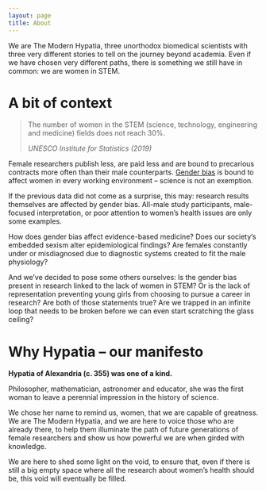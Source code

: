 ```yaml
---
layout: page
title: About
---
```


We are The Modern Hypatia, three unorthodox biomedical scientists with three very different stories to tell on the journey beyond academia.
Even if we have chosen very different paths, there is something we still have in common: we are women in STEM. 

# A bit of context

> The number of women in the STEM (science, technology, engineering and medicine) fields does not reach 30%.
> 
> *UNESCO Institute for Statistics (2019)*

Female researchers publish less, are paid less and are bound to precarious contracts more often than their male counterparts. [Gender bias](https://dictionary.apa.org/gender-bias) is bound to affect women in every working environment – science is not an exemption. 

If the previous data did not come as a surprise, this may: research results themselves are affected by gender bias. All-male study participants, male-focused interpretation, or poor attention to women’s health issues are only some examples.

How does gender bias affect evidence-based medicine? Does our society’s embedded sexism alter epidemiological findings? Are females constantly under or misdiagnosed due to diagnostic systems created to fit the male physiology?

And we’ve decided to pose some others ourselves: Is the gender bias present in research linked to the lack of women in STEM? Or is the lack of representation preventing young girls from choosing to pursue a career in research? Are both of those statements true? Are we trapped in an infinite loop that needs to be broken before we can even start scratching the glass ceiling? 

# Why Hypatia – our manifesto

**Hypatia of Alexandria (c. 355) was one of a kind.**

Philosopher, mathematician, astronomer and educator, she was the first woman to leave a perennial impression in the history of science.

We chose her name to remind us, women, that we are capable of greatness. We are The Modern Hypatia, and we are here to voice those who are already there, to help them illuminate the path of future generations of female researchers and show us how powerful we are when girded with knowledge.

We are here to shed some light on the void, to ensure that, even if there is still a big empty space where all the research about women’s health should be, this void will eventually be filled. 
